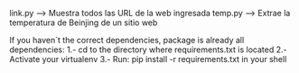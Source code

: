 link.py --> Muestra todos las URL de la web ingresada
temp.py --> Extrae la temperatura de Beinjing de un sitio web

If you haven´t the correct dependencies, package is already all dependencies: 
    1.- cd to the directory where requirements.txt is located
    2.- Activate your virtualenv
    3.- Run: pip install -r requirements.txt in your shell

